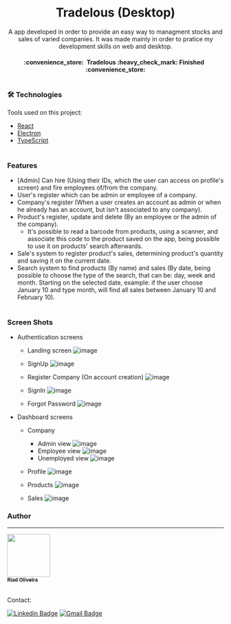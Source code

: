 <h1 align="center">Tradelous (Desktop)</h1>

<p align="center">
  A app developed in order to provide an easy way to managment stocks and sales of varied companies. It was made mainly in order to pratice
  my development skills on web and desktop.
</p>

<h4 align="center"> 
	:convenience_store:&nbsp; Tradelous :heavy_check_mark: Finished &nbsp; :convenience_store: </br></br>
</h4>

### 🛠 Technologies

Tools used on this project:

- [React](https://reactjs.org/)
- [Electron](https://www.electronjs.org/)
- [TypeScript](https://www.typescriptlang.org/) </br></br>

### Features
- [Admin] Can hire (Using their IDs, which the user can access on profile's screen) and fire employees of/from the company.
- User's register which can be admin or employee of a company.
- Company's register (When a user creates an account as admin or when he already has an account, but isn't associated to any company).
- Product's register, update and delete (By an employee or the admin of the company).
  - It's possible to read a barcode from products, using a scanner, and associate this code to the product saved on the app, being possible to use it on products' search afterwards.
- Sale's system to register product's sales, determining product's quantity and saving it on the current date.
- Search system to find products (By name) and sales (By date, being possible to choose the type of the search, that can be: day, week and month. Starting on the selected date, example: if the user choose January 10 and type month, will find all sales between January 10 and February 10). </br></br>

### Screen Shots
- Authentication screens
  - Landing screen
  ![image](https://user-images.githubusercontent.com/69125013/147825665-aff715c5-473f-475f-964e-9657411c5313.png)

  - SignUp
  ![image](https://user-images.githubusercontent.com/69125013/147825679-bc36e7af-caa7-4975-97b5-8acb118c7463.png)

  - Register Company (On account creation)
  ![image](https://user-images.githubusercontent.com/69125013/147825717-2a838b4f-23e2-4e8a-9f28-79ad62575c2b.png)

  - SignIn
  ![image](https://user-images.githubusercontent.com/69125013/147825769-131d2aad-e4f4-4f89-9259-0e255fbf6ae6.png)

  - Forgot Password
  ![image](https://user-images.githubusercontent.com/69125013/147825808-ad1b14ff-51a2-4ecc-8d6e-5e1f315a8a12.png)

- Dashboard screens
  - Company 
    - Admin view
    ![image](https://user-images.githubusercontent.com/69125013/147825927-cabeddf6-f544-4aed-808a-ab2a1701d80b.png)
    - Employee view
    ![image](https://user-images.githubusercontent.com/69125013/147826456-0737cf42-6836-4ba4-8abc-90b3ccfae628.png)
    - Unemployed view
    ![image](https://user-images.githubusercontent.com/69125013/147827544-8ad91f31-40f5-4cc8-add4-37854ad8cf6e.png)

  - Profile
  ![image](https://user-images.githubusercontent.com/69125013/147825972-7dd9d435-fc7f-4074-98ec-379920fa977f.png)

  - Products
  ![image](https://user-images.githubusercontent.com/69125013/147826010-25e9ef50-474a-49a8-b486-3ead4bed8105.png)

  - Sales
  ![image](https://user-images.githubusercontent.com/69125013/147826176-79d6cf9a-9b0c-4369-8596-2f4bd7f3be20.png)
  
### Author
---
<a href="https://github.com/RiadOliveira">
 <img src="https://avatars.githubusercontent.com/u/69125013?v=4;" width="100px;" alt=""/>
 <br/>
 <sub><b>Ríad Oliveira</b></sub>
</a>

</br>Contact:</br>

[![Linkedin Badge](https://img.shields.io/badge/-Ríad&nbsp;Oliveira-blue?style=flat-square&logo=Linkedin&logoColor=white&link=https://www.linkedin.com/in/r%C3%ADad-oliveira-8492891b4/)](https://www.linkedin.com/in/r%C3%ADad-oliveira-8492891b4/) 
[![Gmail Badge](https://img.shields.io/badge/-riad.oliveira@gmail.com-c14438?style=flat-square&logo=Gmail&logoColor=white&link=mailto:riad.oliveira@gmail.com)](mailto:riad.oliveira@gmail.com)
